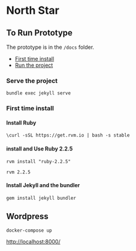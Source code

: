 # North Star

## To Run Prototype

The prototype is in the `/docs` folder.

- [First time install](#install-ruby)
- [Run the project](#serve-the-project)

### Serve the project

```
bundle exec jekyll serve
```

### First time install

#### Install Ruby
```
\curl -sSL https://get.rvm.io | bash -s stable
```
#### install and Use Ruby 2.2.5
```
rvm install "ruby-2.2.5"
```
```
rvm 2.2.5
```

#### Install Jekyll and the bundler

```
gem install jekyll bundler
```

## Wordpress


`docker-compose up`

[http://localhost:8000/](http://localhost:8000/)
